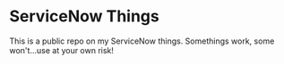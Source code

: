 # ServiceNow Things
This is a public repo on my ServiceNow things.
Somethings work, some won't...use at your own risk!

